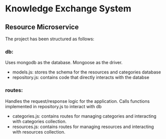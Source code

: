 # Knowledge Exchange System

## Resource Microservice
The project has been structured as follows:
### db:
Uses mongodb as the database. Mongoose as the driver.
- models.js: stores the schema for the resources and categories database
- repository.js: contains code that directly interacts with the databse

### routes:
Handles the request/response logic for the application. Calls functions implemented in repository.js to interact with db
- categories.js: contains routes for managing categories and interacting with categories collection.
- resources.js: contains routes for managing resources and interacting with resources collection.